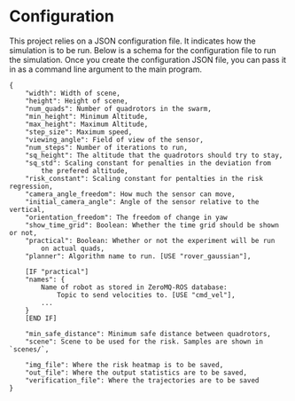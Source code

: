 # Configuration
This project relies on a JSON configuration file. It indicates how the simulation is to be run.
Below is a schema for the configuration file to run the simulation. Once you create the configuration
JSON file, you can pass it in as a command line argument to the main program.

```
{
    "width": Width of scene,
    "height": Height of scene,
    "num_quads": Number of quadrotors in the swarm,
    "min_height": Minimum Altitude,
    "max_height": Maximum Altitude,
    "step_size": Maximum speed,
    "viewing_angle": Field of view of the sensor,
    "num_steps": Number of iterations to run,
    "sq_height": The altitude that the quadrotors should try to stay,
    "sq_std": Scaling constant for penalties in the deviation from 
        the prefered altitude,
    "risk_constant": Scaling constant for pentalties in the risk regression,
    "camera_angle_freedom": How much the sensor can move,
    "initial_camera_angle": Angle of the sensor relative to the vertical,
    "orientation_freedom": The freedom of change in yaw
    "show_time_grid": Boolean: Whether the time grid should be shown or not,
    "practical": Boolean: Whether or not the experiment will be run 
        on actual quads,
    "planner": Algorithm name to run. [USE "rover_gaussian"],

    [IF "practical"]
    "names": {
        Name of robot as stored in ZeroMQ-ROS database: 
            Topic to send velocities to. [USE "cmd_vel"],
        ...
    }
    [END IF]

    "min_safe_distance": Minimum safe distance between quadrotors,
    "scene": Scene to be used for the risk. Samples are shown in `scenes/`,

    "img_file": Where the risk heatmap is to be saved,
    "out_file": Where the output statistics are to be saved,
    "verification_file": Where the trajectories are to be saved
}
```
